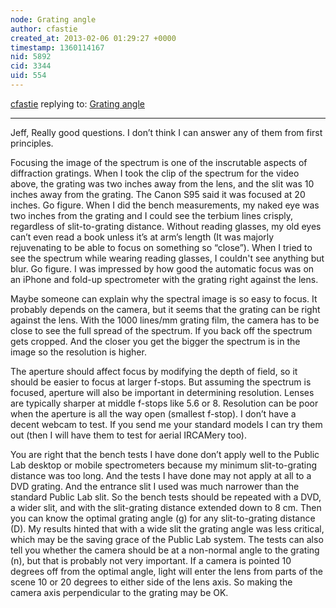 ```yaml
---
node: Grating angle
author: cfastie
created_at: 2013-02-06 01:29:27 +0000
timestamp: 1360114167
nid: 5892
cid: 3344
uid: 554
---
```




[cfastie](../profile/cfastie) replying to: [Grating angle](../notes/cfastie/2-5-2013/grating-angle)

----
Jeff,
Really good questions. I don’t think I can answer any of them from first principles.

Focusing the image of the spectrum is one of the inscrutable aspects of diffraction gratings. When I took the clip of the spectrum for the video above, the grating was two inches away from the lens, and the slit was 10 inches away from the grating.  The Canon S95 said it was focused at 20 inches. Go figure. When I did the bench measurements, my naked eye was two inches from the grating and I could see the terbium lines crisply, regardless of slit-to-grating distance. Without reading glasses, my old eyes can’t even read a book unless it’s at arm’s length (It was majorly rejuvenating to be able to focus on something so “close”). When I tried to see the spectrum while wearing reading glasses, I couldn't see anything but blur.  Go figure.  I was impressed by how good the automatic focus was on an iPhone and fold-up spectrometer with the grating right against the lens.  

Maybe someone can explain why the spectral image is so easy to focus. It probably depends on the camera, but it seems that the grating can be right against the lens. With the 1000 lines/mm grating film, the camera has to be close to see the full spread of the spectrum. If you back off the spectrum gets cropped. And the closer you get the bigger the spectrum is in the image so the resolution is higher.

The aperture should affect focus by modifying the depth of field, so it should be easier to focus at larger f-stops.  But assuming the spectrum is focused, aperture will also be important in determining resolution. Lenses are typically sharper at middle f-stops like 5.6 or 8. Resolution can be poor when the aperture is all the way open (smallest f-stop). I don’t have a decent webcam to test. If you send me your standard models I can try them out (then I will have them to test for aerial IRCAMery too).

You are right that the bench tests I have done don’t apply well to the Public Lab desktop or mobile spectrometers because my minimum slit-to-grating distance was too long.  And the tests I have done may not apply at all to a DVD grating. And the entrance slit I used was much narrower than the standard Public Lab slit.  So the bench tests should be repeated with a DVD, a wider slit, and with the slit-grating distance extended down to 8 cm. Then you can know the optimal grating angle (g) for any slit-to-grating distance (D). My results hinted that with a wide slit the grating angle was less critical, which may be the saving grace of the Public Lab system.  The tests can also tell you whether the camera should be at a non-normal angle to the grating (n), but that is probably not very important. If a camera is pointed 10 degrees off from the optimal angle, light will enter the lens from parts of the scene 10 or 20 degrees to either side of the lens axis. So making the camera axis perpendicular to the grating may be OK.
